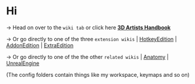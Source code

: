 # Hi
-> Head on over to the `wiki tab` or click here [**3D Artists Handbook**](https://github.com/Epicrex/3DArtistsHandbook/wiki)

-> Or go directly to one of the three `extension wikis`
| [HotkeyEdition](https://github.com/Epicrex/3DArtistsHandbookHotkeyEdition/wiki)
| [AddonEdition](https://github.com/Epicrex/3DArtistsHandbookAddonEdition/wiki)
| [ExtraEdition](https://github.com/Epicrex/3DArtistsHandbookExtraEdition/wiki)

-> Or go directly to one of the the other `related wikis`
| [Anatomy](https://github.com/Epicrex/AnatomyForArtists/wiki)
| [UnrealEngine](https://github.com/Epicrex/UnrealEngine/wiki)

(The config folders contain things like my workspace, keymaps and so on)


